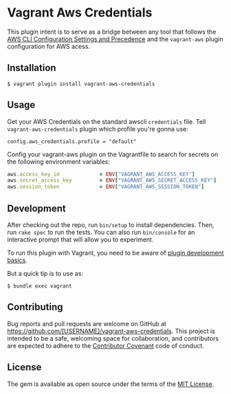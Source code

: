 # Vagrant Aws Credentials

This plugin intent is to serve as a bridge between any tool that follows the [AWS CLI Configuration Settings and Precedence](http://docs.aws.amazon.com/cli/latest/userguide/cli-chap-getting-started.html#config-settings-and-precedence) and the `vagrant-aws` plugin configuration for AWS acess.

## Installation

    $ vagrant plugin install vagrant-aws-credentials

## Usage

Get your AWS Credentials on the standard awscli `credentials` file.
Tell `vagrant-aws-credentials` plugin which profile you're gonna use:
```
config.aws_credentials.profile = "default"
```

Config your vagrant-aws plugin on the Vagrantfile to search for secrets on the following environment variables:
```ruby
aws.access_key_id             = ENV["VAGRANT_AWS_ACCESS_KEY"]
aws.secret_access_key         = ENV["VAGRANT_AWS_SECRET_ACCESS_KEY"]
aws.session_token             = ENV["VAGRANT_AWS_SESSION_TOKEN"]
```

## Development

After checking out the repo, run `bin/setup` to install dependencies. Then, run `rake spec` to run the tests. You can also run `bin/console` for an interactive prompt that will allow you to experiment.

To run this plugin with Vagrant, you need to be aware of [plugin development basics](https://www.vagrantup.com/docs/plugins/development-basics.html).

But a quick tip is to use as:

    $ bundle exec vagrant

## Contributing

Bug reports and pull requests are welcome on GitHub at https://github.com/[USERNAME]/vagrant-aws-credentials. This project is intended to be a safe, welcoming space for collaboration, and contributors are expected to adhere to the [Contributor Covenant](http://contributor-covenant.org) code of conduct.


## License

The gem is available as open source under the terms of the [MIT License](http://opensource.org/licenses/MIT).

